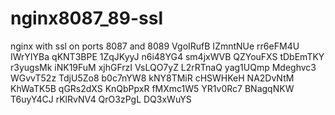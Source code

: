 # nginx8087_89-ssl
nginx with ssl on ports 8087 and 8089
VgoIRufB
IZmntNUe
rr6eFM4U
IWrYIYBa
qKNT3BPE
1ZqJKyyJ
n6i48YG4
sm4jxWVB
QZYouFXS
tDbEmTKY
r3yugsMk
iNK19FuM
xjhGFrzI
VsLQO7yZ
L2rRTnaQ
yag1UQmp
Mdeghvc3
WGvvT52z
TdjU5Zo8
b0c7nYW8
kNY8TMiR
cHSWHKeH
NA2DvNtM
KhWaTK5B
qGRs2dXS
KnQbPpxR
fMXmc1W5
YR1v0Rc7
BNagqNKW
T6uyY4CJ
rKlRvNV4
QrO3zPgL
DQ3xWuYS
